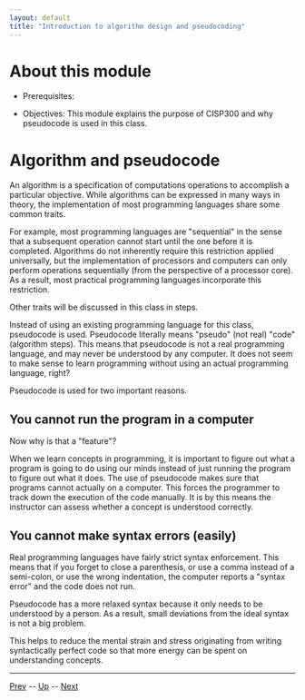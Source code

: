 ```yaml
---
layout: default
title: "Introduction to algorithm design and pseudocoding"
---
```


# About this module

-   Prerequisites:

-   Objectives: This module explains the purpose of CISP300 and why
    pseudocode is used in this class.

# Algorithm and pseudocode

An algorithm is a specification of computations operations to accomplish
a particular objective. While algorithms can be expressed in many ways
in theory, the implementation of most programming languages share some
common traits.

For example, most programming languages are "sequential" in the sense
that a subsequent operation cannot start until the one before it is
completed. Algorithms do not inherently require this restriction applied
universally, but the implementation of processors and computers can only
perform operations sequentially (from the perspective of a processor
core). As a result, most practical programming languages incorporate
this restriction.

Other traits will be discussed in this class in steps.

Instead of using an existing programming language for this class,
pseudocode is used. Pseudocode literally means "pseudo" (not real)
"code" (algorithm steps). This means that pseudocode is not a real
programming language, and may never be understood by any computer. It
does not seem to make sense to learn programming without using an actual
programming language, right?

Pseudocode is used for two important reasons.

## You cannot run the program in a computer

Now why is that a "feature"?

When we learn concepts in programming, it is important to figure out
what a program is going to do using our minds instead of just running
the program to figure out what it does. The use of pseudocode makes sure
that programs cannot actually on a computer. This forces the programmer
to track down the execution of the code manually. It is by this means
the instructor can assess whether a concept is understood correctly.

## You cannot make syntax errors (easily)

Real programming languages have fairly strict syntax enforcement. This
means that if you forget to close a parenthesis, or use a comma instead
of a semi-colon, or use the wrong indentation, the computer reports a
"syntax error" and the code does not run.

Pseudocode has a more relaxed syntax because it only needs to be
understood by a person. As a result, small deviations from the ideal
syntax is not a big problem.

This helps to reduce the mental strain and stress originating from
writing syntactically perfect code so that more energy can be spent on
understanding concepts.

<hr>

[Prev](asymptoticNotations.md) -- [Up](README.md) -- [Next](graphSearchAlgorithms.md)

